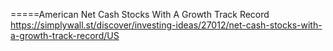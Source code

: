 


=====American Net Cash Stocks With A Growth Track Record     
https://simplywall.st/discover/investing-ideas/27012/net-cash-stocks-with-a-growth-track-record/US     
